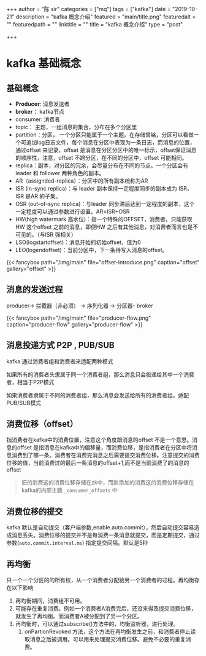 +++
author = "陈 sir"
categories = ["mq"]
tags = ["kafka"]
date = "2019-10-21"
description = "kafka 概念介绍"
featured = "main/title.png"
featuredalt = ""
featuredpath = ""
linktitle = ""
title = "kafka 概念介绍"
type = "post"

+++


# kafka 基础概念
## 基础概念

- **Producer**: 消息发送者
- **broker**： kafka节点
- consumer: 消费者
- topic： 主题，一组消息的集合，分布在多个分区里
- partition：分区， 一个分区只能属于一个主题。在存储曾铭，分区可以看做一个可追加log日志文件，每个消息在分区中表现为一条日志，而消息的位置，通过offset 来记录，offset 是消息在分区分区中的唯一标示，offset保证消息的顺序性，注意，offset 不跨分区，在不同的分区中，offset 可能相同。
- replica：副本，对分区的冗余，会尽量分布在不同的节点。一个分区会有leader 和 follower 两种角色的副本。
- AR（assignded-replica）：分区中的所有副本统称为AR
- ISR (in-sync replica)：与 leader 副本保持一定程度同步的副本成为 ISR， ISR 是AR 的子集。
- OSR (out-of-sync replica)：与leader 同步滞后达到一定程度的副本，这个一定程度可以通过参数进行设置。AR=ISR+OSR
- HW(high watermark 高水位)：指一个特殊的OFFSET，消费者，只能获取HW 这个offset 之前的消息，即便HW 之后有其他消息，对消费者而言也是不可见的。（与ISR 强相关）
- LSO(logstartoffset)：消息开始的初始offset，值为0
- LEO(logendoffset)：当前分区中，下一条待写入消息的offset。



{{< fancybox path="/img/main" file="offset-introduce.png" caption="offset" gallery="offset" >}}



## 消息的发送过程

producer-> 拦截器（非必须） -> 序列化器 -> 分区器- broker

{{< fancybox path="/img/main" file="producer-flow.png" caption="producer-flow" gallery="producer-flow" >}}



## 消息投递方式 P2P , PUB/SUB

kafka 通过消费者组和消费者来适配两种模式

如果所有的消费者头隶属于同一个消费者组，那么消息只会投递给其中一个消费者，相当于P2P模式

如果消费者隶属于不同的消费者组，那么消息会发送给所有的消费者组。适配PUB/SUB模式

## 消费位移（offset）

指消费者在kafka中的消费位置，注意这个角度跟消息的offset 不是一个意思。消息的offset 是指消息在kafka中的偏移量，而消费位移，是指消费者在分区中将消息消费到了哪一条。消费者在消费完消息之后需要提交消费位移。注意提交的消费位移的值，当前消费过的最后一条消息的offset+1,而不是当前消费了的消息的offset

> 旧的消费这的消费位移存储在zk中，而新添加的消费这的消费位移存储在kafka的内部主题 `_consumer_offsets` 中

## 消费位移的提交

kafka 默认是自动提交（客户端参数,enable.auto.commit），然后自动提交容易造成消息丢失。消费位移的提交并不是每消费一条消息就提交，而是定期提交，通过参数(`auto.commit.interval.ms`) 指定提交间隔。默认是5秒

## 再均衡

只一个一个分区的的所有权，从一个消费者分配給另一个消费者的过程。再均衡存在以下影响

1. 再均衡期间，消费组不可用。
2. 可能存在重复消费。例如一个消费者A消费完后，还没来得及提交消费位移，就发生了再均衡。而消费者A被分配到了另一个分区。
3. 再均衡时，可以通过subscribe()方法中的，均衡监听器，进行处理。
   1. onPartionRevoked 方法，这个方法在再均衡发生之前，和消费者停止读取消息之后被调用。可以用来处理提交消费位移。避免不必要的重复消费。





